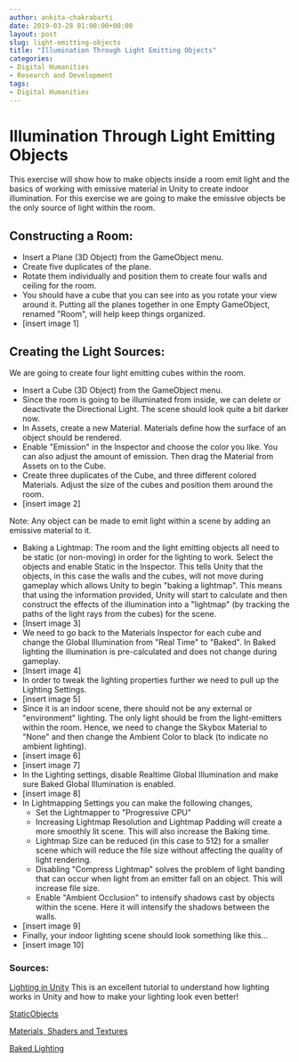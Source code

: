 ```yaml
---
author: ankita-chakrabarti
date: 2019-03-28 01:00:00+00:00
layout: post
slug: light-emitting-objects
title: "Illumination Through Light Emitting Objects"
categories:
- Digital Humanities
- Research and Development
tags:
- Digital Humanities
---
```

# Illumination Through Light Emitting Objects

This exercise will show how to make objects inside a room emit light and the basics of working with emissive material in Unity to create indoor illumination. For this exercise we are going to make the emissive objects be the only source of light within the room.

## Constructing a Room:

- Insert a Plane (3D Object) from the GameObject menu.
- Create five duplicates of the plane.
- Rotate them individually and position them to create four walls and ceiling for the room.
- You should have a cube that you can see into as you rotate your view around it. Putting all the planes together in one Empty GameObject, renamed "Room", will help keep things organized.
- [insert image 1]

## Creating the Light Sources:

We are going to create four light emitting cubes within the room.

- Insert a Cube (3D Object) from the GameObject menu.
- Since the room is going to be illuminated from inside, we can delete or deactivate the Directional Light. The scene should look quite a bit darker now.
- In Assets, create a new Material. Materials define how the surface of an object should be rendered.
- Enable "Emission" in the Inspector and choose the color you like. You can also adjust the amount of emission. Then drag the Material from Assets on to the Cube.
- Create three duplicates of the Cube, and three different colored Materials. Adjust the size of the cubes and position them around the room.
- [insert image 2]

Note: Any object can be made to emit light within a scene by adding an emissive material to it.
- Baking a Lightmap: The room and the light emitting objects all need to be static (or non-moving) in order for the lighting to work. Select the objects and enable Static in the Inspector. This tells Unity that the objects, in this case the walls and the cubes, will not move during gameplay which allows Unity to begin "baking a lightmap". This means that using the information provided, Unity will start to calculate and then construct the effects of the illumination into a "lightmap" (by tracking the paths of the light rays from the cubes) for the scene.
- [Insert image 3]
- We need to go back to the Materials Inspector for each cube and change the Global Illumination from "Real Time" to "Baked". In Baked lighting the illumination is pre-calculated and does not change during gameplay.
- [Insert image 4]
- In order to tweak the lighting properties further we need to pull up the Lighting Settings.
- [insert image 5]
- Since it is an indoor scene, there should not be any external or "environment" lighting. The only light should be from the light-emitters within the room. Hence, we need to change the Skybox Material to "None" and then change the Ambient Color to black (to indicate no ambient lighting).
- [insert image 6]
- [insert image 7]
- In the Lighting settings, disable Realtime Global Illumination and make sure Baked Global Illumination is enabled.
- [insert image 8]
- In Lightmapping Settings you can make the following changes,
   - Set the Lightmapper to "Progressive CPU"
   - Increasing Lightmap Resolution and Lightmap Padding will create a more smoothly lit scene. This will also increase the Baking time.
   - Lightmap Size can be reduced (in this case to 512) for a smaller scene which will reduce the file size without affecting the quality of light rendering.
   - Disabling "Compress Lightmap" solves the problem of light banding that can occur when light from an emitter fall on an object. This will increase file size.
   - Enable "Ambient Occlusion" to intensify shadows cast by objects within the scene. Here it will intensify the shadows between the walls.
- [insert image 9]
- Finally, your indoor lighting scene should look something like this...
- [insert image 10]

### Sources:

[Lighting in Unity](https://www.youtube.com/watch?v=VnG2gOKV9dw.html) This is an excellent tutorial to understand how   lighting works in Unity and how to make your lighting look even better!

[StaticObjects](https://docs.unity3d.com/Manual/StaticObjects.html)

[Materials, Shaders and Textures](https://docs.unity3d.com/Manual/Shaders.html)

[Baked Lighting](https://docs.unity3d.com/Manual/LightMode-Baked.html)


















